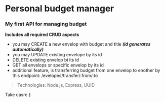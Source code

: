 # Personal budget manager
### My first API for managing budget

**Includes all required CRUD aspects**

- you may CREATE a new envelop with budget and title ***(id generates automatically)***
- you may UPDATE existing envelope by its id
- DELETE existing envelop bi its id
- GET all envelops or specific envelop by its id
- additional feature, is transferring budget from one envelop to enother by this endpoint: /evelopes/transfer/:from/:to

> Technologies: Node.js, Express, UUID

Take casre (:
